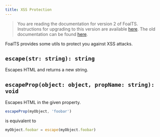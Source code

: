 ```yaml
---
title: XSS Protection
---
```


> You are reading the documentation for version 2 of FoalTS. Instructions for upgrading to this version are available [here](../upgrade-to-v2/README.md). The old documentation can be found [here](https://foalts.org/docs/1.x/).

FoalTS provides some utils to protect you against XSS attacks.

## `escape(str: string): string`

Escapes HTML and returns a new string.

## `escapeProp(object: object, propName: string): void`

Escapes HTML in the given property.

```typescript
escapeProp(myObject, 'foobar')
```
is equivalent to
```typescript
myObject.foobar = escape(myObject.foobar)
```
